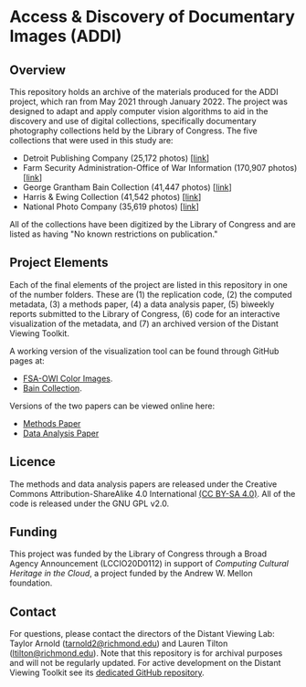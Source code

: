 # Access & Discovery of Documentary Images (ADDI)

## Overview

This repository holds an archive of the materials produced for the ADDI
project, which ran from May 2021 through January 2022. The project was
designed to adapt and apply computer vision algorithms to aid in the
discovery and use of digital collections, specifically documentary
photography collections held by the Library of Congress. The five collections
that were used in this study are:

- Detroit Publishing Company (25,172 photos) [[link](http://www.loc.gov/pictures/collection/det/)]
- Farm Security Administration-Office of War Information (170,907 photos) [[link](http://www.loc.gov/pictures/collection/fsa/)]
- George Grantham Bain Collection (41,447 photos) [[link](https://www.loc.gov/pictures/collection/ggbain/)]
- Harris & Ewing Collection (41,542 photos) [[link](https://www.loc.gov/pictures/collection/hec/)]
- National Photo Company (35,619 photos) [[link](https://www.loc.gov/pictures/collection/npco/)]

All of the collections have been digitized by the Library of Congress and are
listed as having "No known restrictions on publication."

## Project Elements

Each of the final elements of the project are listed in this repository in
one of the number folders. These are (1) the replication code, (2) the computed
metadata, (3) a methods paper, (4) a data analysis paper, (5) biweekly reports
submitted to the Library of Congress, (6) code for an interactive visualization
of the metadata, and (7) an archived version of the Distant Viewing Toolkit.

A working version of the visualization tool can be found through GitHub pages
at:

- [FSA-OWI Color Images](https://distant-viewing.github.io/addi/06_interactive_viz/build/?id=2017877547).
- [Bain Collection](https://distant-viewing.github.io/addi/06_interactive_viz/build/?id=2014712029).

Versions of the two papers can be viewed online here:

- [Methods Paper](https://raw.githubusercontent.com/distant-viewing/addi/main/03_methods_paper/methods_paper.pdf)
- [Data Analysis Paper](https://raw.githubusercontent.com/distant-viewing/addi/main/04_data_analysis_paper/data_analysis_paper_lowres.pdf)

## Licence

The methods and data analysis papers are released under the Creative Commons
Attribution-ShareAlike 4.0 International [(CC BY-SA 4.0)](https://creativecommons.org/licenses/by-sa/4.0/).
All of the code is released under the GNU GPL v2.0.

## Funding

This project was funded by the Library of Congress through a Broad Agency Announcement
(LCCIO20D0112) in support of *Computing Cultural Heritage in the Cloud*, a project
funded by the Andrew W. Mellon foundation.

## Contact

For questions, please contact the directors of the Distant Viewing Lab: Taylor Arnold
(tarnold2@richmond.edu) and Lauren Tilton (ltilton@richmond.edu). Note that this repository
is for archival purposes and will not be regularly updated. For active development on the
Distant Viewing Toolkit see its [dedicated GitHub repository](https://github.com/distant-viewing/dvt).
